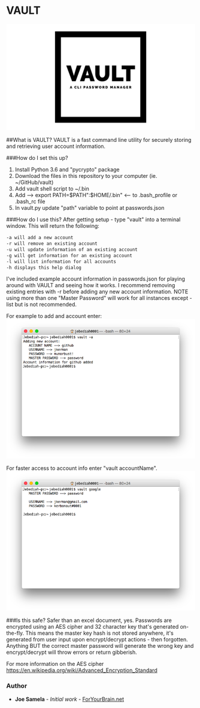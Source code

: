 # VAULT
![VAULT](screenshots/banner.png?raw=true "VAULT")

##What is VAULT?
VAULT is a fast command line utility for securely storing and retrieving user account information.

###How do I set this up?
  1. Install Python 3.6 and "pycrypto" package
  2. Download the files in this repository to your computer (ie. ~/GitHub/vault)
  3. Add vault shell script to ~/.bin
  4. Add -->  export PATH=$PATH":$HOME/.bin"  <-- to .bash_profile or .bash_rc file
  5. In vault.py update "path" variable to point at passwords.json

###How do I use this?
After getting setup - type "vault" into a terminal window. This will return the following:
```
-a will add a new account 
-r will remove an existing account 
-u will update information of an existing account 
-g will get information for an existing account 
-l will list information for all accounts 
-h displays this help dialog
```
I've included example account information in passwords.json for playing around with VAULT and seeing how it works. I recommend removing existing entries with -r before adding any new account information. NOTE using more than one "Master Password" will work for all instances except -list but is not recommended.

For example to add and account enter:
![add](screenshots/screenshot2.png?raw=true "add")

For faster access to account info enter "vault accountName".
![get](screenshots/screenshot1.png?raw=true "get")

###Is this safe?
Safer than an excel document, yes.
Passwords are encrypted using an AES cipher and 32 character key that's generated on-the-fly. This means the master key hash is not stored anywhere, it's generated from user input upon encrypt/decrypt actions - then forgotten. Anything BUT the correct master password will generate the wrong key and encrypt/decrypt will throw errors or return gibberish.

For more information on the AES cipher https://en.wikipedia.org/wiki/Advanced_Encryption_Standard

### Author
* **Joe Samela** - *Initial work* - [ForYourBrain.net](http://www.foryourbrain.net)

